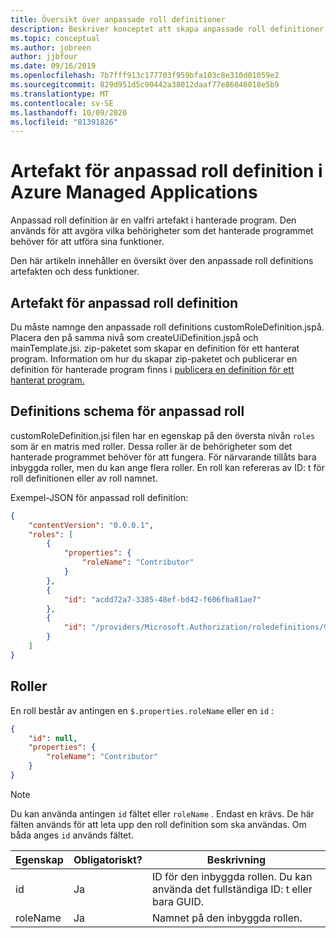 ```yaml
---
title: Översikt över anpassade roll definitioner
description: Beskriver konceptet att skapa anpassade roll definitioner för hanterade program.
ms.topic: conceptual
ms.author: jobreen
author: jjbfour
ms.date: 09/16/2019
ms.openlocfilehash: 7b7fff913c177703f959bfa103c8e310d01059e2
ms.sourcegitcommit: 829d951d5c90442a38012daaf77e86046018e5b9
ms.translationtype: MT
ms.contentlocale: sv-SE
ms.lasthandoff: 10/09/2020
ms.locfileid: "81391826"
---
```

# <a name="custom-role-definition-artifact-in-azure-managed-applications"></a>Artefakt för anpassad roll definition i Azure Managed Applications

Anpassad roll definition är en valfri artefakt i hanterade program. Den används för att avgöra vilka behörigheter som det hanterade programmet behöver för att utföra sina funktioner.

Den här artikeln innehåller en översikt över den anpassade roll definitions artefakten och dess funktioner.

## <a name="custom-role-definition-artifact"></a>Artefakt för anpassad roll definition

Du måste namnge den anpassade roll definitions customRoleDefinition.jspå. Placera den på samma nivå som createUiDefinition.jspå och mainTemplate.jsi. zip-paketet som skapar en definition för ett hanterat program. Information om hur du skapar zip-paketet och publicerar en definition för hanterade program finns i [publicera en definition för ett hanterat program.](publish-service-catalog-app.md)

## <a name="custom-role-definition-schema"></a>Definitions schema för anpassad roll

customRoleDefinition.jsi filen har en egenskap på den översta nivån `roles` som är en matris med roller. Dessa roller är de behörigheter som det hanterade programmet behöver för att fungera. För närvarande tillåts bara inbyggda roller, men du kan ange flera roller. En roll kan refereras av ID: t för roll definitionen eller av roll namnet.

Exempel-JSON för anpassad roll definition:

```json
{
    "contentVersion": "0.0.0.1",
    "roles": [
        {
            "properties": {
                "roleName": "Contributor"
            }
        },
        {
            "id": "acdd72a7-3385-48ef-bd42-f606fba81ae7"
        },
        {
            "id": "/providers/Microsoft.Authorization/roledefinitions/9980e02c-c2be-4d73-94e8-173b1dc7cf3c"
        }
    ]
}
```

## <a name="roles"></a>Roller

En roll består av antingen en `$.properties.roleName` eller en `id` :

```json
{
    "id": null,
    "properties": {
        "roleName": "Contributor"
    }
}
```

> [!NOTE]
> Du kan använda antingen `id` fältet eller `roleName` . Endast en krävs. De här fälten används för att leta upp den roll definition som ska användas. Om båda anges `id` används fältet.

|Egenskap|Obligatoriskt?|Beskrivning|
|---------|---------|---------|
|id|Ja|ID för den inbyggda rollen. Du kan använda det fullständiga ID: t eller bara GUID.|
|roleName|Ja|Namnet på den inbyggda rollen.|